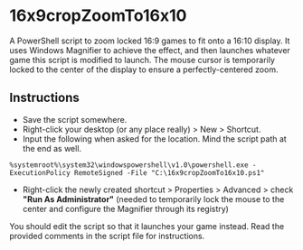 # 16x9cropZoomTo16x10
A PowerShell script to zoom locked 16:9 games to fit onto a 16:10 display.
It uses Windows Magnifier to achieve the effect, and then launches whatever game this script is modified to launch.
The mouse cursor is temporarily locked to the center of the display to ensure a perfectly-centered zoom.

## Instructions
  - Save the script somewhere.
  - Right-click your desktop (or any place really) > New > Shortcut.
  - Input the following when asked for the location. Mind the script path at the end as well.
```
%systemroot%\system32\windowspowershell\v1.0\powershell.exe -ExecutionPolicy RemoteSigned -File "C:\16x9cropZoomTo16x10.ps1"
```
  - Right-click the newly created shortcut > Properties > Advanced > check **"Run As Administrator"** (needed to temporarily lock the mouse to the center and configure the Magnifier through its registry)

You should edit the script so that it launches your game instead. Read the provided comments in the script file for instructions.
